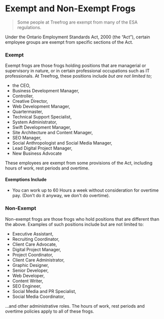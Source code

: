# Exempt and Non-Exempt Frogs

> Some people at Treefrog are exempt from many of the ESA regulations. 

Under the Ontario Employment Standards Act, 2000 (the “Act”), certain employee groups are exempt from specific sections of the Act.

### Exempt

Exempt frogs are those frogs holding positions that are managerial or supervisory in nature, or in certain professional occupations such as IT professionals.   At Treefrog, these positions include <i>but are not limited to</i>;

* the CEO, 
* Business Development Manager, 
* Controller, 
* Creative Director, 
* Web Development Manager, 
* Quartermaster, 
* Technical Support Specialist, 
* System Administrator, 
* Swift Development Manager, 
* Site Architecture and Content Manager, 
* SEO Manager, 
* Social Anthropologist and Social Media Manager, 
* Lead Digital Project Manager, 
* New Business Advocate

These employees are exempt from some provisions of the Act, including hours of work, rest periods and overtime.

#### Exemptions Include

- You can work up to 60 Hours a week without consideration for overtime pay. (Don't do it anyway, we don't do overtime).

### Non-Exempt

Non-exempt frogs are those frogs who hold positions that are different than the above. Examples of such positions include but are not limited to: 

* Executive Assistant, 
* Recruiting Coordinator, 
* Client Care Advocate, 
* Digital Project Manager, 
* Project Coordinator, 
* Client Care Administrator, 
* Graphic Designer, 
* Senior Developer, 
* Web Developer, 
* Content Writer, 
* SEO Engineer, 
* Social Media and PR Specialist, 
* Social Media Coordinator, 

...and other administrative roles. The hours of work, rest periods and overtime policies apply to all of these frogs.
